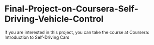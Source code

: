 # Final-Project-on-Coursera-Self-Driving-Vehicle-Control

If you are interested in this project, you can take the course at Coursera: Introduction to Self-Driving Cars
